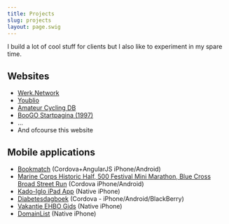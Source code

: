 ```yaml
---
title: Projects
slug: projects
layout: page.swig
---
```


I build a lot of cool stuff for clients but I also like to experiment in my spare time.

## Websites

* [Werk.Network](http://werk.network)
* [Youblio](https://www.youblio.com)
* [Amateur Cycling DB](http://www.cyclingdb.nl)
* [BooGO Startpagina (1997)](http://www.boogo.nl)
* ...
* And ofcourse this website

## Mobile applications

* [Bookmatch](http://www.bookmatch.nl) (Cordova+AngularJS iPhone/Android)
* [Marine Corps Historic Half, 500 Festival Mini Marathon, Blue Cross Broad Street Run](http://wllnr.nl/2014/04/23/app-building-platform/) (Cordova iPhone/Android)
* [Kado-Iglo iPad App](http://kado-iglo.nl) (Native iPhone)
* [Diabetesdagboek](http://www.agisweb.nl/Voor_Consumenten/Mobiele_applicaties/Diabetesdagboek_op_uw_mobiel) (Cordova - iPhone/Android/BlackBerry)
* [Vakantie EHBO Gids](http://www.agisweb.nl/Voor_Consumenten/Mobiele_applicaties/Gezondheidsinformatie_op_uw_mobiel) (Native iPhone)
* [DomainList](https://itunes.apple.com/md/app/domainlist/id366223419?mt=8) (Native iPhone)
